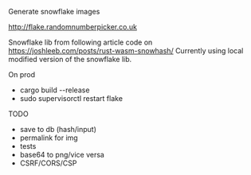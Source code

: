 Generate snowflake images

http://flake.randomnumberpicker.co.uk

Snowflake lib from following article code on https://joshleeb.com/posts/rust-wasm-snowhash/
Currently using local modified version of the snowflake lib.

On prod
- cargo build --release
- sudo supervisorctl restart flake

TODO
- save to db (hash/input)
- permalink for img
- tests
- base64 to png/vice versa
- CSRF/CORS/CSP
